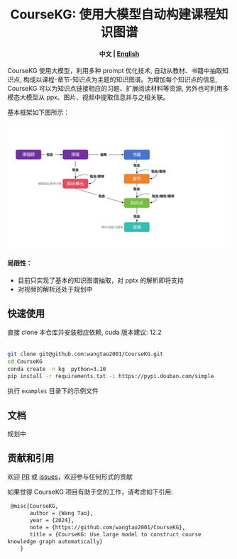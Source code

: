 <div align="center">
<h1>
  CourseKG: 使用大模型自动构建课程知识图谱
</h1>
</div>

<h4 align="center">
    <p>
        <b>中文</b> | <a href="README_EN.md">English</a>
    <p>
</h4>

CourseKG 使用大模型，利用多种 prompt 优化技术, 自动从教材、书籍中抽取知识点, 构成以课程-章节-知识点为主题的知识图谱。为增加每个知识点的信息, CourseKG 可以为知识点链接相应的习题、扩展阅读材料等资源, 另外也可利用多模态大模型从 ppx、图片、视频中提取信息并与之相关联。

基本框架如下图所示：

<p align="center">
<img src="doc/assets/framework.png" alt="" width="600">
<p align="center">

#### 局限性：

- 目前只实现了基本的知识图谱抽取，对 pptx 的解析即将支持
- 对视频的解析还处于规划中

## 快速使用

直接 clone 本仓库并安装相应依赖, cuda 版本建议: 12.2

```bash

git clone git@github.com:wangtao2001/CourseKG.git
cd CourseKG
conda create -n kg  python=3.10
pip install -r requirements.txt -i https://pypi.douban.com/simple

```

执行 `examples` 目录下的示例文件

## 文档

规划中

## 贡献和引用

欢迎 <a href="https://github.com/wangtao2001/CourseKG/pulls">PR</a> 或 <a href="https://github.com/wangtao2001/CourseKG/issues">issues</a>，欢迎参与任何形式的贡献

如果觉得 CourseKG 项目有助于您的工作，请考虑如下引用:

```
 @misc{CourseKG,
       author = {Wang Tao},
       year = {2024},
       note = {https://github.com/wangtao2001/CourseKG},
       title = {CourseKG: Use large model to construct course knowledge graph automatically}
    }
```